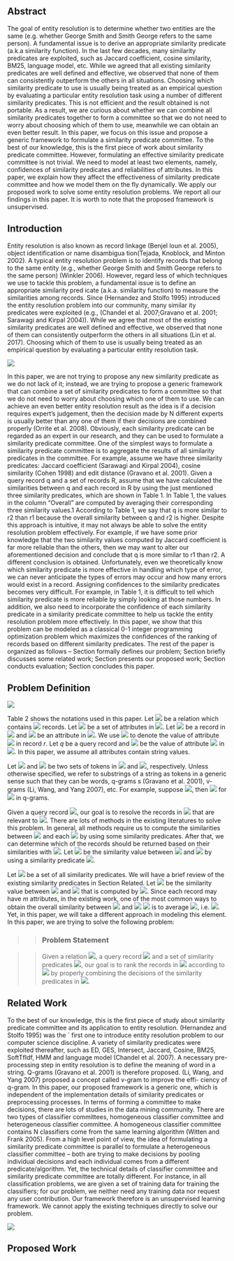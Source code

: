 ## Abstract

The goal of entity resolution is to determine whether two
entities are the same (e.g. whether George Smith and Smith George refers to the
same person). A fundamental issue is to derive an appropriate similarity
predicate (a.k.a similarity function). In the last few decades, many similarity
predicates are exploited, such as Jaccard coefficient, cosine similarity, BM25,
language model, etc. While we agreed that all existing similarity predicates are
well defined and effective, we observed that none of them can consistently
outperform the others in all situations. Choosing which similarity predicate to
use is usually being treated as an empirical question by evaluating a particular
entity resolution task using a number of different similarity predicates. This is
not efficient and the result obtained is not portable. As a result, we are
curious about whether we can combine all similarity predicates together to form a
committee so that we do not need to worry about choosing which of them to use,
meanwhile we can obtain an even better result. In this paper, we focus on this
issue and propose a generic framework to formulate a similarity predicate
committee. To the best of our knowledge, this is the first piece of work about
similarity predicate committee. However, formulating an effective similarity
predicate committee is not trivial. We need to model at least two elements,
namely, confidences of similarity predicates and reliabilities of attributes. In
this paper, we explain how they affect the effectiveness of similarity predicate
committee and how we model them on the fly dynamically. We apply our proposed
work to solve some entity resolution problems. We report all our findings in this
paper. It is worth to note that the proposed framework is
unsupervised.


## Introduction

Entity resolution is also known as record linkage (Benjel loun et al. 2005), object identification or name disambigua tion(Tejada, Knoblock, and Minton 2002). A typical entity resolution problem is to identify records that belong to the same entity (e.g., whether George Smith and Smith George refers to the same person) (Winkler 2006). However, regard less of which techniques we use to tackle this problem, a fundamental issue is to define an appropriate similarity pred icate (a.k.a. similarity function) to measure the similarities among records.
Since (Hernandez and Stolfo 1995) introduced the entity resolution problem into our community, many similar ity predicates were exploited (e.g., (Chandel et al. 2007;Gravano et al. 2001; Sarawagi and Kirpal 2004)). While we agree that most of the existing similarity predicates are well defined and effective, we observed that none of them can consistently outperform the others in all situations (Lin et al. 2017). Choosing which of them to use is usually being treated as an empirical question by evaluating a particular entity resolution task.

![](https://github.com/soap117/Similarity-Predicate-Committee-for-Entity-Resolution/blob/master/table1.jpg)

In this paper, we are not trying to propose any new similarity predicate as we do not lack of it; instead, we are trying
to propose a generic framework that can combine a set of
similarity predicates to form a committee so that we do not
need to worry about choosing which one of them to use. We
can achieve an even better entity resolution result as the idea
is if a decision requires expert’s judgement, then the decision made by N different experts is usually better than any
one of them if their decisions are combined properly (Orrite
et al. 2008). Obviously, each similarity predicate can be regarded as an expert in our research, and they can be used to
formulate a similarity predicate committee.
One of the simplest ways to formulate a similarity predicate committee is to aggregate the results of all similarity
predicates in the committee. For example, assume we have
three similarity predicates: Jaccard coefficient (Sarawagi
and Kirpal 2004), cosine similarity (Cohen 1998) and edit
distance (Gravano et al. 2001). Given a query record q and
a set of records R, assume that we have calculated the similarities between q and each record in R by using the just
mentioned three similarity predicates, which are shown in
Table 1. In Table 1, the values in the column “Overall” are
computed by averaging their corresponding three similarity
values.1 According to Table 1, we say that q is more similar
to r2 than r1 because the overall similarity between q and r2
is higher.
Despite this approach is intuitive, it may not always be
able to solve the entity resolution problem effectively. For
example, if we have some prior knowledge that the two similarity values computed by Jaccard coefficient is far more reliable than the others, then we may want to alter our aforementioned decision and conclude that q is more similar to
r1 than r2. A different conclusion is obtained. Unfortunately, even we theoretically know which similarity predicate is more effective in handling which type of error, we can
never anticipate the types of errors may occur and how many
errors would exist in a record. Assigning confidences to the
similarity predicates becomes very difficult. For example,
in Table 1, it is difficult to tell which similarity predicate is
more reliable by simply looking at those numbers.
In addition, we also need to incorporate the confidence
of each similarity predicate in a similarity predicate committee to help us tackle the entity resolution problem more
effectively. In this paper, we show that this problem can be
modeled as a classical 0-1 integer programming optimization problem which maximizes the confidences of the ranking of records based on different similarity predicates. The
rest of the paper is organized as follows – Section formally
defines our problem; Section briefly discusses some related
work; Section presents our proposed work; Section conducts evaluation; Section concludes this paper.
##  Problem Definition
![](https://github.com/soap117/Similarity-Predicate-Committee-for-Entity-Resolution/blob/master/table2.png)

Table 2 shows the notations used in this paper. Let <img src="http://chart.googleapis.com/chart?cht=tx&chl=R" style="border:none;"> be a
relation which contains <img src="http://chart.googleapis.com/chart?cht=tx&chl=|R|" style="border:none;"> records. Let <img src="http://chart.googleapis.com/chart?cht=tx&chl=A" style="border:none;"> be a set of attributes in <img src="http://chart.googleapis.com/chart?cht=tx&chl=R" style="border:none;">. Let
<img src="http://chart.googleapis.com/chart?cht=tx&chl=r" style="border:none;"> be a record in <img src="http://chart.googleapis.com/chart?cht=tx&chl=R" style="border:none;"> and <img src="http://chart.googleapis.com/chart?cht=tx&chl=a" style="border:none;"> be an attribute in <img src="http://chart.googleapis.com/chart?cht=tx&chl=A" style="border:none;">. We use <img src="http://chart.googleapis.com/chart?cht=tx&chl=r.a" style="border:none;"> to denote the
value of attribute <img src="http://chart.googleapis.com/chart?cht=tx&chl=a" style="border:none;"> in record $r$. Let $q$ be a query record and <img src="http://chart.googleapis.com/chart?cht=tx&chl=q.a" style="border:none;"> be the
value of attribute <img src="http://chart.googleapis.com/chart?cht=tx&chl=a" style="border:none;"> in <img src="http://chart.googleapis.com/chart?cht=tx&chl=q" style="border:none;">. In this paper, we assume all attributes contain
string values.



Let <img src="http://chart.googleapis.com/chart?cht=tx&chl=T_{r.a}" style="border:none;"> and <img src="http://chart.googleapis.com/chart?cht=tx&chl=T_{q.a}" style="border:none;"> be two sets of tokens in <img src="http://chart.googleapis.com/chart?cht=tx&chl=T_{r.a}" style="border:none;"> and <img src="http://chart.googleapis.com/chart?cht=tx&chl=T_{q.a}" style="border:none;">,
respectively. Unless otherwise specified, we refer to substrings of a string as
tokens in a generic sense such that they can be words, q-grams
s (Gravano et al. 2001), v-grams (Li, Wang, and Yang 2007), etc. For example,
suppose <img src="http://chart.googleapis.com/chart?cht=tx&chl={George}" style="border:none;">, then <img src="http://chart.googleapis.com/chart?cht=tx&chl=T_{r.a}=\{Geo,eor,org,rge\}" style="border:none;"> for
<img src="http://chart.googleapis.com/chart?cht=tx&chl=q=3" style="border:none;"> in q-grams.


Given a query record <img src="http://chart.googleapis.com/chart?cht=tx&chl=q" style="border:none;">, our goal is to resolve the records in <img src="http://chart.googleapis.com/chart?cht=tx&chl=R" style="border:none;"> that are
relevant to <img src="http://chart.googleapis.com/chart?cht=tx&chl=q" style="border:none;">. There are lots of methods in the existing literatures to solve
this problem. In general, all methods require us to compute the similarities
between <img src="http://chart.googleapis.com/chart?cht=tx&chl=q" style="border:none;"> and each <img src="http://chart.googleapis.com/chart?cht=tx&chl=r\in{R}$" style="border:none;"> by using some similarity predicates. After that,
we can determine which of the records should be returned based on their
similarities with <img src="http://chart.googleapis.com/chart?cht=tx&chl=q" style="border:none;">. Let <img src="http://chart.googleapis.com/chart?cht=tx&chl=sim_{f}(q,r)" style="border:none;"> be the similarity value between <img src="http://chart.googleapis.com/chart?cht=tx&chl=q" style="border:none;">
and <img src="http://chart.googleapis.com/chart?cht=tx&chl=r" style="border:none;"> by using a similarity predicate <img src="http://chart.googleapis.com/chart?cht=tx&chl=f" style="border:none;">. 

Let <img src="http://chart.googleapis.com/chart?cht=tx&chl=F" style="border:none;"> be a set of all similarity
predicates. We will have a brief review of the existing similarity predicates in
Section Related. Let <img src="http://chart.googleapis.com/chart?cht=tx&chl=sim_{f}(q.a,r.a)" style="border:none;"> be the similarity value
between <img src="http://chart.googleapis.com/chart?cht=tx&chl=q.a" style="border:none;"> and <img src="http://chart.googleapis.com/chart?cht=tx&chl=r.a" style="border:none;"> that is computed by <img src="http://chart.googleapis.com/chart?cht=tx&chl=f" style="border:none;">. Since each record may have $m$
attributes, in the existing work, one of the most common ways to obtain the
overall similarity between <img src="http://chart.googleapis.com/chart?cht=tx&chl=q" style="border:none;"> and <img src="http://chart.googleapis.com/chart?cht=tx&chl=r" style="border:none;"> <img src="http://chart.googleapis.com/chart?cht=tx&chl=sim_{f}(q,r)" style="border:none;"> is to average
<img src="http://chart.googleapis.com/chart?cht=tx&chl=sim_{f}(q.a,r.a),\forall{a}\in{A}" style="border:none;">, i.e. <img src="http://chart.googleapis.com/chart?cht=tx&chl=sim_{f}(q,r)=\frac{1}{|A|}\sum_{\forall{a}\in{A}}sim_{f}(q.a,r.a)" style="border:none;">. Yet, in this paper, we
will take a different approach in modeling this element. In this paper, we are
trying to solve the following problem:
>>### Problem Statement

>>Given a relation <img src="http://chart.googleapis.com/chart?cht=tx&chl=R" style="border:none;">, a query record <img src="http://chart.googleapis.com/chart?cht=tx&chl=q" style="border:none;"> and a set of similarity predicates <img src="http://chart.googleapis.com/chart?cht=tx&chl=F" style="border:none;">,
our goal is to rank the records in <img src="http://chart.googleapis.com/chart?cht=tx&chl=R" style="border:none;"> according to <img src="http://chart.googleapis.com/chart?cht=tx&chl=q" style="border:none;"> by 
properly combining the decisions of the similarity predicates in <img src="http://chart.googleapis.com/chart?cht=tx&chl=F" style="border:none;">.

## Related Work

To the best of our knowledge, this is the first piece of study
about similarity predicate committee and its application to
entity resolution. (Hernandez and Stolfo 1995) was the ´
first one to introduce entity resolution problem to our computer science discipline. A variety of similarity predicates
were exploited thereafter, such as ED, GES, Intersect, Jaccard, Cosine, BM25, SoftTfIdf, HMM and language model
(Chandel et al. 2007).
A necessary pre-processing step in entity resolution is to
define the meaning of word in a string. Q-grams (Gravano
et al. 2001) is therefore proposed. (Li, Wang, and Yang
2007) proposed a concept called v-gram to improve the effi-
ciency of q-gram. In this paper, our proposed framework is
a generic one, which is independent of the implementation
details of similarity predicates or preprocessing processes.
In terms of forming a committee to make decisions, there
are lots of studies in the data mining community. There are
two types of classifier committees, homogeneous classifier
committee and heterogeneous classifier committee. A homogeneous classifier committee contains N classifiers come
from the same learning algorithm (Witten and Frank 2005).
From a high level point of view, the idea of formulating a
similarity predicate committee is parallel to formulate a heterogeneous classifier committee – both are trying to make
decisions by pooling individual decisions and each individual comes from a different predicate/algorithm. Yet, the
technical details of classifier committee and similarity predicate committee are totally different. For instance, in all classification problems, we are given a set of training data for
training the classifiers; for our problem, we neither need any
training data nor request any user contribution. Our framework therefore is an unsupervised learning framework. We
cannot apply the existing techniques directly to solve our
problem.

![](https://github.com/soap117/Similarity-Predicate-Committee-for-Entity-Resolution/blob/master/table3.png)

## Proposed Work

